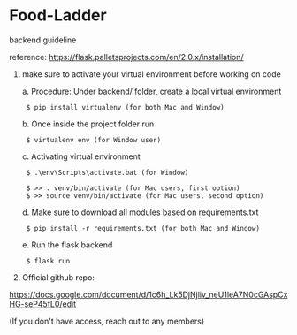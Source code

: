 # Food-Ladder
backend guideline

reference:
https://flask.palletsprojects.com/en/2.0.x/installation/

1. make sure to activate your virtual environment before working on code

    a. Procedure: Under backend/ folder, create a local virtual environment

        $ pip install virtualenv (for both Mac and Window)

    b. Once inside the project folder run

        $ virtualenv env (for Window user)

    c. Activating virtual environment

        $ .\env\Scripts\activate.bat (for Window)

        $ >> . venv/bin/activate (for Mac users, first option)
        $ >> source venv/bin/activate (for Mac users, second option)

    d. Make sure to download all modules based on requirements.txt

        $ pip install -r requirements.txt (for both Mac and Window)

    e. Run the flask backend

        $ flask run

2. Official github repo:

https://docs.google.com/document/d/1c6h_Lk5DjNjliv_neU1leA7N0cGAspCxHG-seP45fL0/edit

(If you don't have access, reach out to any members)
